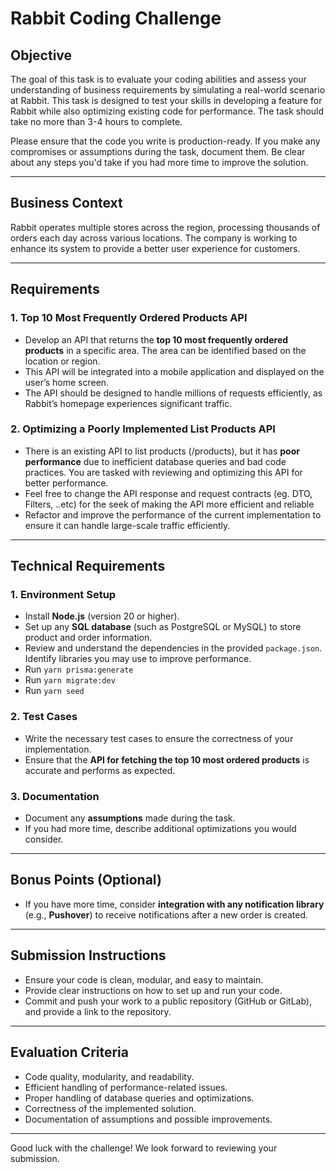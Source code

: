 
# Rabbit Coding Challenge

## Objective

The goal of this task is to evaluate your coding abilities and assess your understanding of business requirements by simulating a real-world scenario at Rabbit. This task is designed to test your skills in developing a feature for Rabbit while also optimizing existing code for performance. The task should take no more than 3-4 hours to complete.

Please ensure that the code you write is production-ready. If you make any compromises or assumptions during the task, document them. Be clear about any steps you'd take if you had more time to improve the solution.

---

## Business Context

Rabbit operates multiple stores across the region, processing thousands of orders each day across various locations. The company is working to enhance its system to provide a better user experience for customers.

---

## Requirements

### 1. **Top 10 Most Frequently Ordered Products API**

- Develop an API that returns the **top 10 most frequently ordered products** in a specific area. The area can be identified based on the location or region.
- This API will be integrated into a mobile application and displayed on the user’s home screen.
- The API should be designed to handle millions of requests efficiently, as Rabbit’s homepage experiences significant traffic.

### 2. **Optimizing a Poorly Implemented List Products API**

- There is an existing API to list products (/products), but it has **poor performance** due to inefficient database queries and bad code practices. You are tasked with reviewing and optimizing this API for better performance.
- Feel free to change the API response and request contracts (eg. DTO, Filters, ..etc) for the seek of making the API more efficient and reliable
- Refactor and improve the performance of the current implementation to ensure it can handle large-scale traffic efficiently.

---

## Technical Requirements

### 1. **Environment Setup**

- Install **Node.js** (version 20 or higher).
- Set up any **SQL database** (such as PostgreSQL or MySQL) to store product and order information.
- Review and understand the dependencies in the provided `package.json`. Identify libraries you may use to improve performance.
- Run `yarn prisma:generate`
- Run `yarn migrate:dev`
- Run `yarn seed`

### 2. **Test Cases**

- Write the necessary test cases to ensure the correctness of your implementation.
- Ensure that the **API for fetching the top 10 most ordered products** is accurate and performs as expected.

### 3. **Documentation**

- Document any **assumptions** made during the task.
- If you had more time, describe additional optimizations you would consider.

---

## Bonus Points (Optional)

- If you have more time, consider **integration with any notification library** (e.g., **Pushover**) to receive notifications after a new order is created.

---

## Submission Instructions

- Ensure your code is clean, modular, and easy to maintain.
- Provide clear instructions on how to set up and run your code.
- Commit and push your work to a public repository (GitHub or GitLab), and provide a link to the repository.

---

## Evaluation Criteria

- Code quality, modularity, and readability.
- Efficient handling of performance-related issues.
- Proper handling of database queries and optimizations.
- Correctness of the implemented solution.
- Documentation of assumptions and possible improvements.

---

Good luck with the challenge! We look forward to reviewing your submission.
